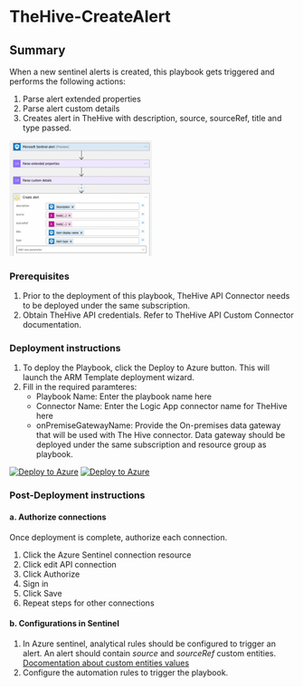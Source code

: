 # TheHive-CreateAlert

## Summary

When a new sentinel alerts is created, this playbook gets triggered and performs the following actions:

1. Parse alert extended properties 
2. Parse alert custom details
3. Creates alert in TheHive with description, source, sourceRef, title and type passed.

<img src="./playbook_screenshot.png" width="50%"/><br>

### Prerequisites

1. Prior to the deployment of this playbook, TheHive API Connector needs to be deployed under the same subscription.
2. Obtain TheHive API credentials. Refer to TheHive API Custom Connector documentation.


### Deployment instructions

1. To deploy the Playbook, click the Deploy to Azure button. This will launch the ARM Template deployment wizard.
2. Fill in the required paramteres:
    * Playbook Name: Enter the playbook name here
    * Connector Name: Enter the Logic App connector name for TheHive here
    * onPremiseGatewayName: Provide the On-premises data gateway that will be used with The Hive connector. Data gateway should be deployed under the same subscription and resource group as playbook.


[![Deploy to Azure](https://aka.ms/deploytoazurebutton)](https://portal.azure.com/#create/Microsoft.Template/uri/https%3A%2F%2Fraw.githubusercontent.com%2FAzure%2FAzure-Sentinel%2Fmaster%2FSolutions%2FTheHive%2FPlaybooks%2FPlaybooks%2FTheHive-CreateAlert%2Fazuredeploy.json) [![Deploy to Azure](https://aka.ms/deploytoazuregovbutton)](https://portal.azure.us/#create/Microsoft.Template/uri/https%3A%2F%2Fraw.githubusercontent.com%2FAzure%2FAzure-Sentinel%2Fmaster%2FSolutions%2FTheHive%2FPlaybooks%2FPlaybooks%2FTheHive-CreateAlert%2Fazuredeploy.json)

### Post-Deployment instructions

#### a. Authorize connections

Once deployment is complete, authorize each connection.

1. Click the Azure Sentinel connection resource
2. Click edit API connection
3. Click Authorize
4. Sign in
5. Click Save
6. Repeat steps for other connections

#### b. Configurations in Sentinel

1. In Azure sentinel, analytical rules should be configured to trigger an alert. An alert should contain *source* and *sourceRef* custom entities. [Docomentation about custom entities values](https://docs.thehive-project.org/thehive/legacy/thehive3/api/alert/)
2. Configure the automation rules to trigger the playbook.